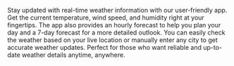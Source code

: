 Stay updated with real-time weather information with our user-friendly app. Get the current temperature, wind speed, and humidity right at your fingertips. The app also provides an hourly forecast to help you plan your day and a 7-day forecast for a more detailed outlook. You can easily check the weather based on your live location or manually enter any city to get accurate weather updates. Perfect for those who want reliable and up-to-date weather details anytime, anywhere.

